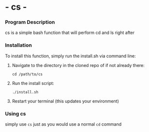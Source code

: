 # - cs -

### Program Description
cs is a simple bash function that will perform cd and ls right after

### Installation
To install this function, simply run the install.sh via command line:

1. Navigate to the directory in the cloned repo of if not already there:

    `cd /path/to/cs`

2. Run the install script:

    `./install.sh`

3. Restart your terminal (this updates your environment)

### Using cs
simply use `cs` just as you would use a normal `cd` command
